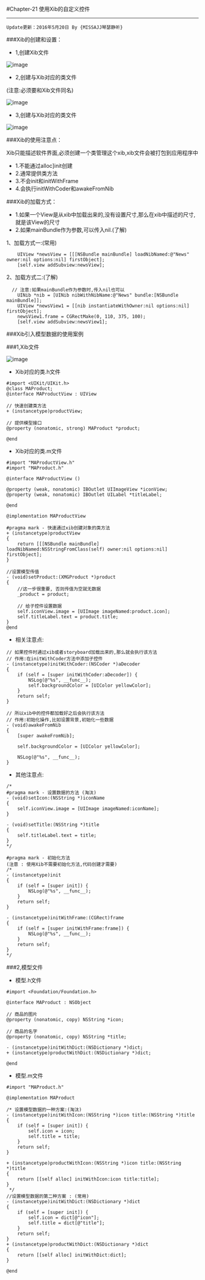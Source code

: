 #Chapter-21 使用Xib的自定义控件

---
```objc
Update更新：2016年5月20日 By {MISSAJJ琴瑟静听}
```

###Xib的创建和设置：

- 1,创建Xib文件

![image](Xib文件创建.png)

- 2,创建与Xib对应的类文件

(注意:必须要和Xib文件同名)

![image](Xib类文件创建.png)

- 3,创建与Xib对应的类文件

![image](Xib设置.png)  

###Xib的使用注意点：
 
Xib只能描述软件界面,必须创建一个类管理这个xib,xib文件会被打包到应用程序中

- 1.不能通过alloc]init创建
- 2.通常提供类方法 
- 3.不会init和initWithFrame 
- 4.会执行initWithCoder和awakeFromNib


###Xib的加载方式：
- 1.如果一个View是从xib中加载出来的,没有设置尺寸,那么在xib中描述的尺寸,就是该View的尺寸
- 2.如果mainBundle作为参数,可以传入nil.(了解)

1、加载方式一:(常用)
```
    UIView *newsView = [[[NSBundle mainBundle] loadNibNamed:@"News" owner:nil options:nil] firstObject];
    [self.view addSubview:newsView];
```

2、加载方式二:(了解)
```
  // 注意:如果mainBundle作为参数时,传入nil也可以
    UINib *nib = [UINib nibWithNibName:@"News" bundle:[NSBundle mainBundle]];
    UIView *newsView1 = [[nib instantiateWithOwner:nil options:nil] firstObject];
    newsView1.frame = CGRectMake(0, 110, 375, 100);
    [self.view addSubview:newsView1];
```

###Xib引入模型数据的使用案例

###1,Xib文件

![image](案例-Xib文件.png)

- Xib对应的类.h文件

``` 
#import <UIKit/UIKit.h>
@class MAProduct;
@interface MAProductView : UIView

// 快速创建类方法
+ (instancetype)productView;

// 提供模型接口
@property (nonatomic, strong) MAProduct *product;

@end

```
- Xib对应的类.m文件

``` 
#import "MAProductView.h"
#import "MAProduct.h"

@interface MAProductView ()

@property (weak, nonatomic) IBOutlet UIImageView *iconView;
@property (weak, nonatomic) IBOutlet UILabel *titleLabel;

@end

@implementation MAProductView

#pragma mark - 快速通过xib创建对象的类方法
+ (instancetype)productView
{
    return [[[NSBundle mainBundle] loadNibNamed:NSStringFromClass(self) owner:nil options:nil] firstObject];
}

//设置模型传值
- (void)setProduct:(XMGProduct *)product
{
    //这一步很重要, 否则传值为空就无数据
    _product = product;
    
    // 给子控件设置数据
    self.iconView.image = [UIImage imageNamed:product.icon];
    self.titleLabel.text = product.title;
}
@end
```
- 相关注意点:


```
// 如果控件时通过xib或者storyboard加载出来的,那么就会执行该方法
// 作用:在initWithCoder方法中添加子控件
- (instancetype)initWithCoder:(NSCoder *)aDecoder
{
    if (self = [super initWithCoder:aDecoder]) {
        NSLog(@"%s", __func__);
        self.backgroundColor = [UIColor yellowColor];
    }
    return self;
}

// 所以xib中的控件都加载好之后会执行该方法
// 作用:初始化操作,比如设置背景,初始化一些数据
- (void)awakeFromNib
{
    [super awakeFromNib];
    
    self.backgroundColor = [UIColor yellowColor];
    
    NSLog(@"%s", __func__);
} 
```
- 其他注意点:


```
/*
#pragma mark - 设置数据的方法 (淘汰)
- (void)setIcon:(NSString *)iconName
{
    self.iconView.image = [UIImage imageNamed:iconName];
}

- (void)setTitle:(NSString *)title
{
    self.titleLabel.text = title;
}
*/

#pragma mark - 初始化方法 
(注意 : 使用Xib不需要初始化方法,代码创建才需要)
/*
- (instancetype)init
{
    if (self = [super init]) {
        NSLog(@"%s", __func__);
    }
    return self;
}

- (instancetype)initWithFrame:(CGRect)frame
{
    if (self = [super initWithFrame:frame]) {
        NSLog(@"%s", __func__);
    }
    return self;
}
*/
```
###2,模型文件

- 模型.h文件

```
#import <Foundation/Foundation.h>

@interface MAProduct : NSObject

// 商品的图片
@property (nonatomic, copy) NSString *icon;

// 商品的名字
@property (nonatomic, copy) NSString *title;

- (instancetype)initWithDict:(NSDictionary *)dict;
+ (instancetype)productWithDict:(NSDictionary *)dict;

@end
```
- 模型.m文件

```
#import "MAProduct.h"

@implementation MAProduct

/* 设置模型数据的一种方案:(淘汰)
- (instancetype)initWithIcon:(NSString *)icon title:(NSString *)title
{
    if (self = [super init]) {
        self.icon = icon;
        self.title = title;
    }
    return self;
}

+ (instancetype)productWithIcon:(NSString *)icon title:(NSString *)title
{
    return [[self alloc] initWithIcon:icon title:title];
}
 */
//设置模型数据的第二种方案 : (常用)
- (instancetype)initWithDict:(NSDictionary *)dict
{
    if (self = [super init]) {
        self.icon = dict[@"icon"];
        self.title = dict[@"title"];
    }
    return self;
}
+ (instancetype)productWithDict:(NSDictionary *)dict
{
    return [[self alloc] initWithDict:dict];
}

@end
```